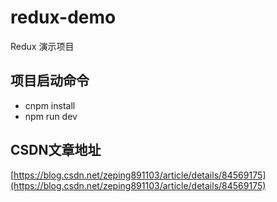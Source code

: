 # redux-demo
Redux 演示项目

## 项目启动命令
- cnpm install
- npm run dev

## CSDN文章地址
[https://blog.csdn.net/zeping891103/article/details/84569175](https://blog.csdn.net/zeping891103/article/details/84569175)

